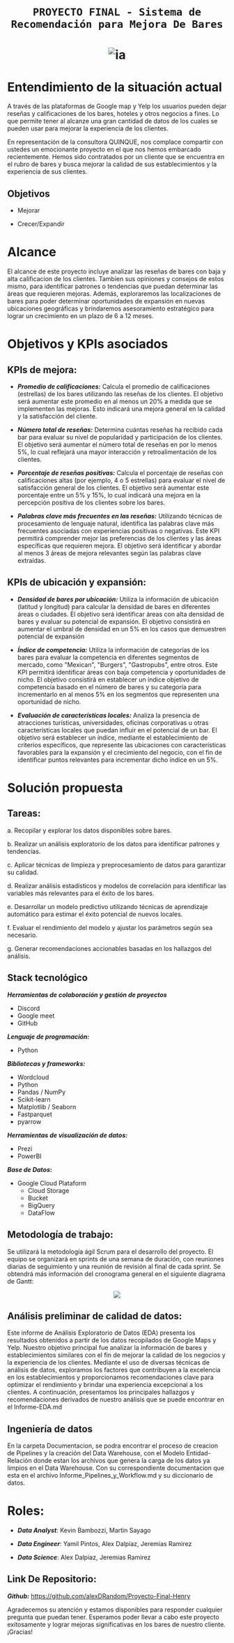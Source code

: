 # <h1 align=center>**`PROYECTO FINAL - Sistema de Recomendación para Mejora De Bares`**</h1>

# <h1 align=center> ![ia](https://emoji.slack-edge.com/TPRS7H4PN/henry-pm/4658c1bc769b53ae.png) </h1>


# Entendimiento de la situación actual

A través de las plataformas de Google map y Yelp los usuarios pueden dejar reseñas  y calificaciones de los bares, hoteles y otros negocios a fines. Lo que permite tener al alcanze una gran cantidad de datos de los cuales se pueden usar para mejorar la experiencia de los clientes.

En representación de la consultora QUINQUE, nos complace compartir con ustedes un emocionante proyecto en el que nos hemos embarcado recientemente. Hemos sido contratados por un cliente que se encuentra en el rubro de bares y busca mejorar la calidad de sus establecimientos y la experiencia de sus clientes.



## Objetivos


- Mejorar 

- Crecer/Expandir


# Alcance

El alcance de este proyecto incluye analizar las reseñas de bares con baja y alta calificacion de los clientes. Tambien sus opiniones y consejos de estos mismo, para identificar patrones o tendencias que puedan determinar las áreas que requieren mejoras. Además, exploraremos las localizaciones de bares para poder determinar oportunidades de expansión en nuevas ubicaciones geográficas y brindaremos asesoramiento estratégico para lograr un crecimiento en un plazo de 6 a 12 meses.


# Objetivos y KPIs asociados

## KPIs de mejora:

- **_Promedio de calificaciones:_** Calcula el promedio de calificaciones (estrellas) de los bares utilizando las reseñas de los clientes. El objetivo será aumentar este promedio en al menos un 20% a medida que se implementen las mejoras. Esto indicará una mejora general en la calidad y la satisfacción del cliente.

- **_Número total de reseñas:_** Determina cuántas reseñas ha recibido cada bar para evaluar su nivel de popularidad y participación de los clientes. El objetivo será aumentar el número total de reseñas en por lo menos 5%, lo cual reflejará una mayor interacción y retroalimentación de los clientes.

- **_Porcentaje de reseñas positivas:_** Calcula el porcentaje de reseñas con calificaciones altas (por ejemplo, 4 o 5 estrellas) para evaluar el nivel de satisfacción general de los clientes. El objetivo será aumentar este porcentaje entre un 5% y 15%, lo cual indicará una mejora en la percepción positiva de los clientes sobre los bares.

- **_Palabras clave más frecuentes en las reseñas:_** Utilizando técnicas de procesamiento de lenguaje natural, identifica las palabras clave más frecuentes asociadas con experiencias positivas o negativas. Este KPI permitirá comprender mejor las preferencias de los clientes y las áreas específicas que requieren mejora. El objetivo será identificar y abordar al menos 3 áreas de mejora relevantes según las palabras clave extraídas.

## KPIs de ubicación y expansión:

- **_Densidad de bares por ubicación:_** Utiliza la información de ubicación (latitud y longitud) para calcular la densidad de bares en diferentes áreas o ciudades. El objetivo será identificar áreas con alta densidad de bares y evaluar su potencial de expansión. El objetivo consistirá en aumentar el umbral de densidad en un 5% en los casos que demuestren potencial de expansión 

 - **_Índice de competencia:_** Utiliza la información de categorías de los bares para evaluar la competencia en diferentes segmentos de mercado, como "Mexican", "Burgers", "Gastropubs", entre otros. Este KPI permitirá identificar áreas con baja competencia y oportunidades de nicho. El objetivo consistirá en establecer un índice objetivo de competencia basado en el número de bares y su categoría para incrementarlo en al menos 5% en los segmentos que representen una oportunidad de nicho.

- **_Evaluación de características locales:_** Analiza la presencia de atracciones turísticas, universidades, oficinas corporativas u otras características locales que puedan influir en el potencial de un bar. El objetivo será establecer un índice, mediante el establecimiento de criterios específicos, que represente las ubicaciones con características favorables para la expansión y el crecimiento del negocio, con el fin de identificar puntos relevantes para incrementar dicho índice en un 5%.


# Solución propuesta

## Tareas:

a. Recopilar y explorar los datos disponibles sobre bares.

b. Realizar un análisis exploratorio de los datos para identificar patrones y tendencias.

c. Aplicar técnicas de limpieza y preprocesamiento de datos para garantizar su calidad.

d. Realizar análisis estadísticos y modelos de correlación para identificar las variables más relevantes para el éxito de los bares.

e. Desarrollar un modelo predictivo utilizando técnicas de aprendizaje automático para estimar el éxito potencial de nuevos locales.

f. Evaluar el rendimiento del modelo y ajustar los parámetros según sea necesario.

g. Generar recomendaciones accionables basadas en los hallazgos del análisis.

## **Stack tecnológico**

**_Herramientas de colaboración y gestión de proyectos_**

- Discord
- Google meet
- GitHub
 
**_Lenguaje de programación:_** 

- Python 

**_Bibliotecas y frameworks:_** 
- Wordcloud 
- Python
- Pandas / NumPy
- Scikit-learn 
- Matplotlib / Seaborn
- Fastparquet
- pyarrow

**_Herramientas de visualización de datos:_**

- Prezi
- PowerBI 

**_Base de Datos_:**

- Google Cloud Plataform
   - Cloud Storage
   - Bucket
   - BigQuery
   - DataFlow


## Metodología de trabajo:

Se utilizará la metodología ágil Scrum para el desarrollo del proyecto. El equipo se organizará en sprints de una semana de duración, con reuniones diarias de seguimiento y una reunión de revisión al final de cada sprint. Se obtendrá más información del cronograma general en el siguiente diagrama de Gantt:
 <p align="center">
<img src= "imgs/Diagrama_de_Gantt-Semana-2.jpeg" >
</p>

## Análisis preliminar de calidad de datos:
 Este informe de Análisis Exploratorio de Datos (EDA) presenta los resultados obtenidos a partir de los datos recopilados de Google Maps y Yelp. Nuestro objetivo principal fue analizar la información de bares y establecimientos similares con el fin de mejorar la calidad de los negocios y la experiencia de los clientes. Mediante el uso de diversas técnicas de análisis de datos, exploramos los factores que contribuyen a la excelencia en los establecimientos y proporcionamos recomendaciones clave para optimizar el rendimiento y brindar una experiencia excepcional a los clientes. A continuación, presentamos los principales hallazgos y recomendaciones derivados de nuestro análisis que se puede encontrar en el Informe-EDA.md 
 
## Ingeniería de datos

 En la carpeta Documentacion, se podra encontrar el proceso de creacion de Pipelines y la creación del Data Warehouse, con el Modelo Entidad-Relación donde estan los archivos que genera la carga de los datos ya limpios en el Data Warehouse. Con su correspondiente documentacion que esta en el archivo Informe_Pipelines_y_Workflow.md y su diccionario de datos.


# Roles:

- **_Data Analyst_**: Kevin Bambozzi, Martin Sayago

- **_Data Engineer_**: Yamil Pintos, Alex Dalpiaz, Jeremias Ramirez

- **_Data Science_**: Alex Dalpiaz, Jeremias Ramirez

## Link De Repositorio: 

**_Github:_** <https://github.com/alexDRandom/Proyecto-Final-Henry>


Agradecemos su atención y estamos disponibles para responder cualquier pregunta que puedan tener. Esperamos poder llevar a cabo este proyecto exitosamente y lograr mejoras significativas en los bares de nuestro cliente. ¡Gracias!
